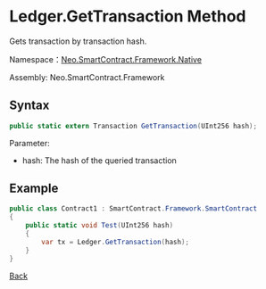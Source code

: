 # Ledger.GetTransaction Method

Gets transaction by transaction hash.

Namespace：[Neo.SmartContract.Framework.Native](../../native.md)

Assembly: Neo.SmartContract.Framework

## Syntax

```cs
public static extern Transaction GetTransaction(UInt256 hash);
```

Parameter:

- hash: The hash of the queried transaction

## Example

```cs
public class Contract1 : SmartContract.Framework.SmartContract
{
    public static void Test(UInt256 hash)
    {
        var tx = Ledger.GetTransaction(hash);
    }
}
```

[Back](../Ledger.md)
